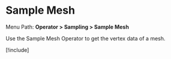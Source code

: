 # Sample Mesh

Menu Path: **Operator > Sampling > Sample Mesh**

Use the Sample Mesh Operator to get the vertex data of a mesh.

[!include[](Snippets/Operator-SampleMeshOrSkinnedMesh.md)]
